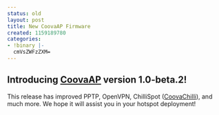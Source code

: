 ```yaml
---
status: old
layout: post
title: New CoovaAP Firmware
created: 1159189780
categories:
- !binary |-
  cmVsZWFzZXM=
---
```

Introducing <a title="CoovaAP" href="/CoovaAP">CoovaAP</a> version 1.0-beta.2!
------------------------------------------------------------------------------

This release has improved PPTP, OpenVPN, ChilliSpot (<a href="/CoovaChilli">CoovaChilli</a>), and much more. We hope it will assist you in your hotspot deployment!

